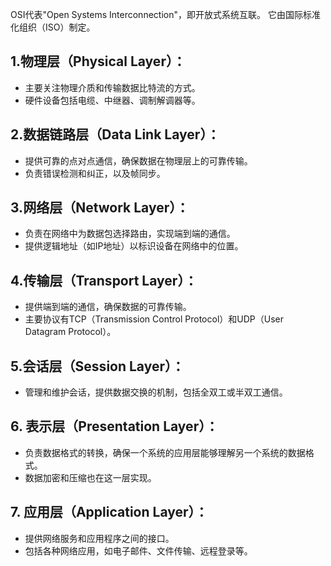 OSI代表"Open Systems Interconnection"，即开放式系统互联。
它由国际标准化组织（ISO）制定。
## 1.物理层（Physical Layer）：
   - 主要关注物理介质和传输数据比特流的方式。
   - 硬件设备包括电缆、中继器、调制解调器等。
## 2.数据链路层（Data Link Layer）：
   - 提供可靠的点对点通信，确保数据在物理层上的可靠传输。
   - 负责错误检测和纠正，以及帧同步。
## 3.网络层（Network Layer）：
   - 负责在网络中为数据包选择路由，实现端到端的通信。
   - 提供逻辑地址（如IP地址）以标识设备在网络中的位置。
## 4.传输层（Transport Layer）：
   - 提供端到端的通信，确保数据的可靠传输。
   - 主要协议有TCP（Transmission Control Protocol）和UDP（User Datagram Protocol）。
## 5.会话层（Session Layer）：
   - 管理和维护会话，提供数据交换的机制，包括全双工或半双工通信。
## 6. 表示层（Presentation Layer）：
   - 负责数据格式的转换，确保一个系统的应用层能够理解另一个系统的数据格式。
   - 数据加密和压缩也在这一层实现。
## 7. 应用层（Application Layer）：
   - 提供网络服务和应用程序之间的接口。
   - 包括各种网络应用，如电子邮件、文件传输、远程登录等。